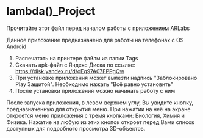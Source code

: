 # lambda()_Project
Прочитайте этот файл перед началом работы с приложением ARLabs

Данное приложение предназначено для работы на телефонах с OS Android

1. Распечатать на принтере файлы из папки Tags
2. Скачать apk-файл с Яндекс Диска по ссылке: https://disk.yandex.ru/d/oEq97A07FPPgQw
3. При установке приложения может вылезти надпись "Заблокировано Play Защитой". Необходимо нажать "Всё равно установить"
4. После установки приложения можно начинать работу с ним

После запуска приложения, в левом верхнем углу, Вы увидите кнопку, предназначенную для открытия меню. При нажатии на неё на экране откроется меню приложения с тремя кнопками: Биология, Химия и Физика. Нажатие на любую из этих кнопок откроет перед Вами список доступных для подробного просмотра 3D-объектов. 
